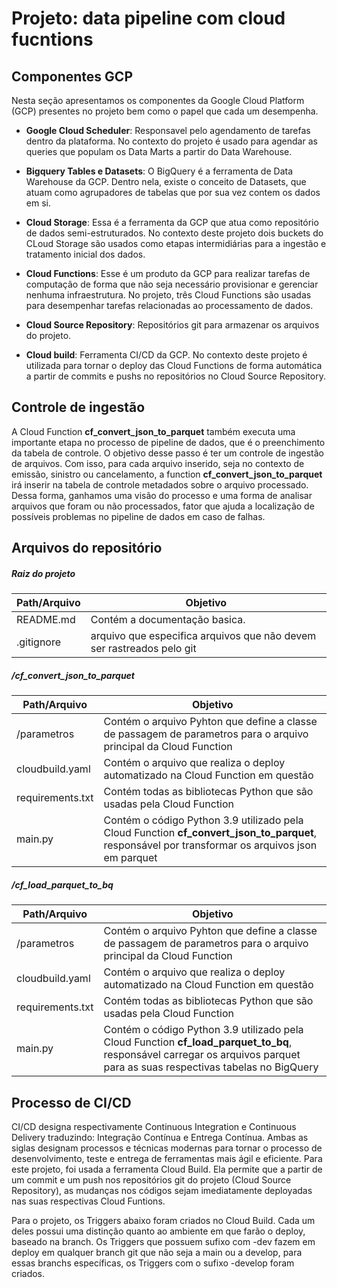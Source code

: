 # Projeto: data pipeline com cloud fucntions

## Componentes GCP

Nesta seção apresentamos os componentes da Google Cloud Platform (GCP) presentes no projeto bem como o papel que cada um desempenha.

- **Google Cloud Scheduler**: Responsavel pelo agendamento de tarefas dentro da plataforma. No contexto do projeto é usado para agendar as queries que populam os Data Marts a partir do Data Warehouse. 

- **Bigquery Tables e Datasets**: O BigQuery é a ferramenta de Data Warehouse da GCP. Dentro nela, existe o conceito de Datasets, que atuam como agrupadores de tabelas que por sua vez contem os dados em si.

- **Cloud Storage**: Essa é a ferramenta da GCP que atua como repositório de dados semi-estruturados. No contexto deste projeto dois buckets do CLoud Storage são usados como etapas intermidiárias para a ingestão e tratamento inicial dos dados. 

- **Cloud Functions**: Esse é um produto da GCP para realizar tarefas de computação de forma que não seja necessário provisionar e gerenciar nenhuma infraestrutura. No projeto, três Cloud Functions são usadas para desempenhar tarefas relacionadas ao processamento de dados. 

- **Cloud Source Repository**: Repositórios git para armazenar os arquivos do projeto.

- **Cloud build**: Ferramenta CI/CD da GCP. No contexto deste projeto é utilizada para tornar o deploy das Cloud Functions de forma automática a partir de commits e pushs no repositórios no Cloud Source Repository.


## Controle de ingestão

A Cloud Function **cf_convert_json_to_parquet** também executa uma importante etapa no processo de pipeline de dados, que é o preenchimento da tabela de controle. O objetivo desse passo é ter um controle de ingestão de arquivos. Com isso, para cada arquivo inserido, seja no contexto de emissão, sinistro ou cancelamento, a function **cf_convert_json_to_parquet** irá inserir na tabela de controle metadados sobre o arquivo processado. Dessa forma, ganhamos uma visão do processo e uma forma de analisar arquivos que foram ou não processados, fator que ajuda a localização de possíveis problemas no pipeline de dados em caso de falhas. 

## Arquivos do repositório

##### **Raiz do projeto**
| Path/Arquivo       | Objetivo                                                     |
| ------------------ | ------------------------------------------------------------ |
| README.md          | Contém a documentação basica.                                |
| .gitignore  | arquivo que especifica arquivos que não devem ser rastreados pelo git |

##### **/cf_convert_json_to_parquet**
| Path/Arquivo       | Objetivo                                                     |
| ------------------ | ------------------------------------------------------------ |
| /parametros     | Contém o arquivo Pyhton que define a classe de passagem de parametros para o arquivo principal da Cloud Function|
| cloudbuild.yaml               | Contém o arquivo que realiza o deploy automatizado na Cloud Function em questão |
| requirements.txt       | Contém todas as bibliotecas Python que são usadas pela Cloud Function           |
| main.py  | Contém o código Python 3.9 utilizado pela Cloud Function **cf_convert_json_to_parquet**, responsável por transformar os arquivos json em parquet|

##### **/cf_load_parquet_to_bq**
| Path/Arquivo       | Objetivo                                                     |
| ------------------ | ------------------------------------------------------------ |
| /parametros     | Contém o arquivo Pyhton que define a classe de passagem de parametros para o arquivo principal da Cloud Function|
| cloudbuild.yaml               | Contém o arquivo que realiza o deploy automatizado na Cloud Function em questão |
| requirements.txt       | Contém todas as bibliotecas Python que são usadas pela Cloud Function           |
| main.py  | Contém o código Python 3.9 utilizado pela Cloud Function **cf_load_parquet_to_bq**, responsável carregar os arquivos parquet para as suas respectivas tabelas no BigQuery|

## Processo de CI/CD

CI/CD designa respectivamente Continuous Integration e Continuous Delivery traduzindo: Integração Contínua e Entrega Contínua. Ambas as siglas designam processos e técnicas modernas para tornar o processo de desenvolvimento, teste e entrega de ferramentas mais ágil e eficiente. Para este projeto, foi usada a ferramenta Cloud Build. Ela permite que a partir de um commit e um push nos repositórios git do projeto (Cloud Source Repository), as mudanças nos códigos sejam imediatamente deployadas nas suas respectivas Cloud Funtions.

Para o projeto, os Triggers abaixo foram criados no Cloud Build. Cada um deles possui uma distinção quanto ao ambiente em que farão o deploy, baseado na branch. Os Triggers que possuem sufixo com -dev fazem em deploy em qualquer branch git que não seja a main ou a develop, para essas branchs específicas, os Triggers com o sufixo -develop foram criados. 
